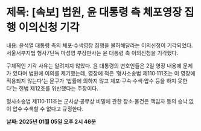 # **제목: [속보] 법원, 윤 대통령 측 체포영장 집행 이의신청 기각**

  내용: 윤석열 대통령 측의 체포·수색영장 집행을 불허해달라는 이의신청이 기각되었다. 서울서부지법 형사7단독 마성영 부장판사는 윤 대통령 측 이의신청을 기각했다.

구체적인 기각 사유는 알려지지 않았다. 윤 대통령의 변호인들은 2일 영장 내용에 문제가 있다며 법원에 이의를 제기했는데, 영장에 적은 ‘형사소송법 제110·111조는 이 영장에 적용되지 않는다’는 문구가 ‘법률에 의하지 않고 체포·구속·수색·압수 등을 하지 못한다’는 헌법 제12조를 위반했다는 주장이다.

형사소송법 제110·111조는 군사상·공무상 비밀에 관한 장소·물건은 책임자 등의 승낙 없이 압수·수색할 수 없다고 규정한다.

  **날짜: 2025년 01월 05일 오후 2시 46분**
